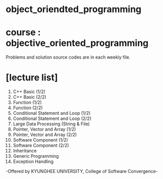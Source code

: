 # object_oriendted_programming

# course : objective_oriented_programming
Problems and solution source codes are in each weekly file.

# [lecture list]
1. C++ Basic (1/2)
2. C++ Basic (2/2)
3. Function (1/2)
4. Function (2/2)
5. Conditional Statement and Loop (1/2)
6. Conditional Statement and Loop (2/2)
7. Large Data Processing (String & File)
8. Pointer, Vector and Array (1/2)
9. Pointer, Vector and Array (2/2)
10. Software Component (1/2)
11. Software Component (2/2)
12. Inheritance
13. Generic Programming
14. Exception Handling
 
-Offered by KYUNGHEE UNIVERSITY, College of Software Convergence- 
